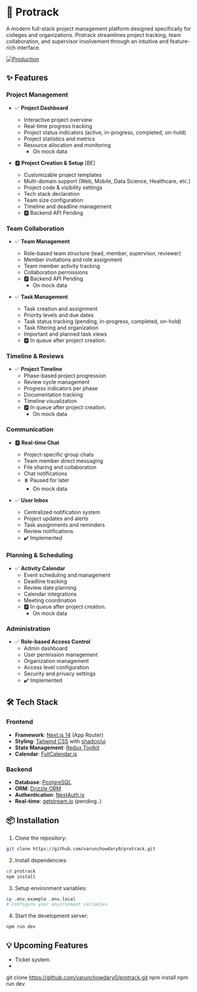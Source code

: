 # 🚀 Protrack

A modern full-stack project management platform designed specifically for colleges and organizations. Protrack streamlines project tracking, team collaboration, and supervisor involvement through an intuitive and feature-rich interface.

[![Production](https://img.shields.io/badge/Production-Live-success)](https://protrack-eta.vercel.app/)

## ✨ Features

### Project Management
- ✅ **Project Dashboard**
  - Interactive project overview
  - Real-time progress tracking
  - Project status indicators (active, in-progress, completed, on-hold)
  - Project statistics and metrics
  - Resource allocation and monitoring
    - On mock data

- 🅿️ **Project Creation & Setup** [BE]
  - Customizable project templates
  - Multi-domain support (Web, Mobile, Data Science, Healthcare, etc.)
  - Project code & visibility settings
  - Tech stack declaration
  - Team size configuration
  - Timeline and deadline management
  - 🅿️ Backend API Pending

### Team Collaboration
- ✅ **Team Management**
  - Role-based team structure (lead, member, supervisor, reviewer)
  - Member invitations and role assignment
  - Team member activity tracking
  - Collaboration permissions
  - 🅿️ Backend API Pending
    - On mock data


- ✅ **Task Management**
  - Task creation and assignment
  - Priority levels and due dates
  - Task status tracking (pending, in-progress, completed, on-hold)
  - Task filtering and organization
  - Important and planned task views
  - 🅿️ In queue after project creation.

### Timeline & Reviews
- ✅ **Project Timeline**
  - Phase-based project progression
  - Review cycle management
  - Progress indicators per phase
  - Documentation tracking
  - Timeline visualization
  - 🅿️ In queue after project creation.
    -  On mock data

### Communication
- 🅿️ **Real-time Chat**
  - Project-specific group chats
  - Team member direct messaging
  - File sharing and collaboration
  - Chat notifications
  - ⏸️ Paused for later 
      -  On mock data

- ✅ **User Inbox**
  - Centralized notification system
  - Project updates and alerts
  - Task assignments and reminders
  - Review notifications
  - ✔️ Implemented

### Planning & Scheduling
- ✅ **Activity Calendar**
  - Event scheduling and management
  - Deadline tracking
  - Review date planning
  - Calendar integrations
  - Meeting coordination
  - 🅿️ In queue after project creation.
      -  On mock data

### Administration
- ✅ **Role-based Access Control**
  - Admin dashboard
  - User permission management
  - Organization management
  - Access level configuration
  - Security and privacy settings
  - ✔️ Implemented 




## 🛠️ Tech Stack

### Frontend
- **Framework**: [Next.js 14](https://nextjs.org/) (App Router)
- **Styling**: [Tailwind CSS](https://tailwindcss.com/) with [shadcn/ui](https://ui.shadcn.com/)
- **State Management**: [Redux Toolkit](https://redux-toolkit.js.org/)
- **Calendar**: [FullCalendar.js](https://fullcalendar.io/)

### Backend
- **Database**: [PostgreSQL](https://www.postgresql.org/)
- **ORM**: [Drizzle ORM](https://drizzle.team/)
- **Authentication**: [NextAuth.js](https://next-auth.js.org/)
- **Real-time**: [getstream.io](https://getstream.io/) (pending..)

## 📦 Installation

1. Clone the repository:
```bash
git clone https://github.com/varunchowdary0/protrack.git
```

2. Install dependencies:
```bash
cd protrack
npm install
```

3. Setup environment variables:
```bash
cp .env.example .env.local
# Configure your environment variables
```

4. Start the development server:
```bash
npm run dev
```

## 💡 Upcoming Features
- Ticket system.
- 


git clone https://github.com/varunchowdary0/protrack.git
npm install
npm run dev
